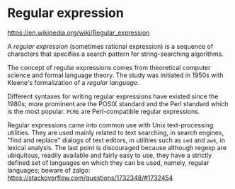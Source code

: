 # Regular expression

https://en.wikipedia.org/wiki/Regular_expression

A *regular expression* (sometimes rational expression) is a sequence of characters that specifies a search pattern for string-searching algorithms.

The concept of regular expressions comes from theoretical computer science and formal language theory. The study was initiated in 1950s with Kleene's formalization of a *regular language*.

Different syntaxes for writing regular expressions have existed since the 1980s; more prominent are the POSIX standard and the Perl standard which is the most popular. `PCRE` are Perl-compatible regular expressions.

Regular expressions came into common use with Unix text-processing utilities. They are used mainly related to text searching, in search engines, "find and replace" dialogs of text editors, in utilities such as `sed` and `awk`, in lexical analysis. The last point is discouraged because although regexp are ubiquitous, readily available and fairly easy to use, they have a strictly defined set of languages on which they can be used, namely, regular languages; beware of zalgo: https://stackoverflow.com/questions/1732348/#1732454
